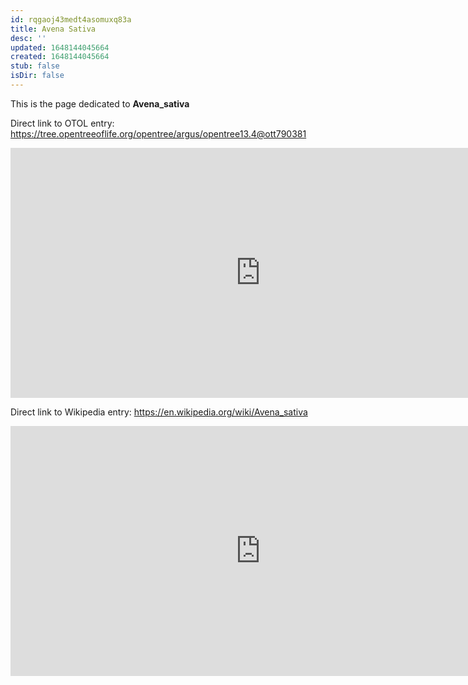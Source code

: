```yaml
---
id: rqgaoj43medt4asomuxq83a
title: Avena Sativa
desc: ''
updated: 1648144045664
created: 1648144045664
stub: false
isDir: false
---
```

This is the page dedicated to **Avena_sativa**


Direct link to OTOL entry: https://tree.opentreeoflife.org/opentree/argus/opentree13.4@ott790381



<html>
    <body>
    <iframe src="https://tree.opentreeoflife.org/opentree/argus/opentree13.4@ott790381"
    width="800" height="400" frameborder="0" allowfullscreen> </iframe>
    </body>
</html>
    


Direct link to Wikipedia entry: https://en.wikipedia.org/wiki/Avena_sativa



<html>
    <body>
    <iframe src="https://en.wikipedia.org/wiki/Avena_sativa"
    width="800" height="400" frameborder="0" allowfullscreen> </iframe>
    </body>
</html>
    
